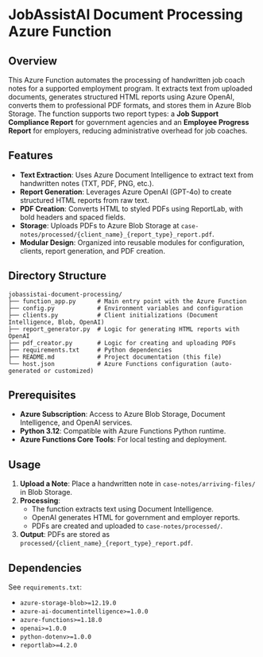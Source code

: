 # JobAssistAI Document Processing Azure Function

## Overview

This Azure Function automates the processing of handwritten job coach notes for a supported employment program. It extracts text from uploaded documents, generates structured HTML reports using Azure OpenAI, converts them to professional PDF formats, and stores them in Azure Blob Storage. The function supports two report types: a **Job Support Compliance Report** for government agencies and an **Employee Progress Report** for employers, reducing administrative overhead for job coaches.

## Features

- **Text Extraction**: Uses Azure Document Intelligence to extract text from handwritten notes (TXT, PDF, PNG, etc.).
- **Report Generation**: Leverages Azure OpenAI (GPT-4o) to create structured HTML reports from raw text.
- **PDF Creation**: Converts HTML to styled PDFs using ReportLab, with bold headers and spaced fields.
- **Storage**: Uploads PDFs to Azure Blob Storage at `case-notes/processed/{client_name}_{report_type}_report.pdf`.
- **Modular Design**: Organized into reusable modules for configuration, clients, report generation, and PDF creation.

## Directory Structure
```
jobassistai-document-processing/
├── function_app.py      # Main entry point with the Azure Function
├── config.py            # Environment variables and configuration
├── clients.py           # Client initializations (Document Intelligence, Blob, OpenAI)
├── report_generator.py  # Logic for generating HTML reports with OpenAI
├── pdf_creator.py       # Logic for creating and uploading PDFs
├── requirements.txt     # Python dependencies
├── README.md            # Project documentation (this file)
└── host.json            # Azure Functions configuration (auto-generated or customized)
```

## Prerequisites

- **Azure Subscription**: Access to Azure Blob Storage, Document Intelligence, and OpenAI services.
- **Python 3.12**: Compatible with Azure Functions Python runtime.
- **Azure Functions Core Tools**: For local testing and deployment.

## Usage

1. **Upload a Note**: Place a handwritten note in `case-notes/arriving-files/` in Blob Storage.
2. **Processing**:
   - The function extracts text using Document Intelligence.
   - OpenAI generates HTML for government and employer reports.
   - PDFs are created and uploaded to `case-notes/processed/`.
3. **Output**: PDFs are stored as `processed/{client_name}_{report_type}_report.pdf`.

## Dependencies

See `requirements.txt`:
- `azure-storage-blob>=12.19.0`
- `azure-ai-documentintelligence>=1.0.0`
- `azure-functions>=1.18.0`
- `openai>=1.0.0`
- `python-dotenv>=1.0.0`
- `reportlab>=4.2.0`